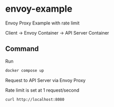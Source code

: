 # envoy-example

Envoy Proxy Example with rate limit

Client -> Envoy Container -> API Server Container

## Command

Run

```bash
docker compose up
```

Request to API Server via Envoy Proxy

Rate limit is set at 1 request/second

```bash
curl http://localhost:8080
```

